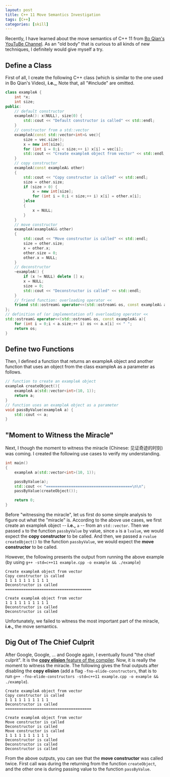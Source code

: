 ```yaml
---
layout: post
title: C++ 11 Move Semantics Investigation
tags: [C++]
categories: [skill]
---
```



Recently, I have learned about the move semantics of C++ 11 from [Bo Qian's YouTuBe Channel](https://www.youtube.com/watch?v=IOkgBrXCtfo). 
As an "old body" that is curious to all kinds of new techniques, I definitely would give myself a try. 

Define a Class
--------------

First of all, I create the following C++ class (which is similar to the one used in Bo Qian's Video), __i.e.,__, Note that, all "#include" are omitted.

```cpp
class exampleA {
    int *x;
    int size;
public:
    // default constructor
    exampleA(): x(NULL), size(0) {
        std::cout << "Default constructor is called" << std::endl;
    }
    // constructor from a std::vector
    exampleA(const std::vector<int>& vec){
        size = vec.size();
        x = new int[size];
        for (int i = 0;i < size;++ i) x[i] = vec[i];
        std::cout << "Create exampleA object from vector" << std::endl;
    }
    // copy constructor
    exampleA(const exampleA& other) 
    {
        std::cout << "Copy constructor is called" << std::endl;
        size = other.size;
        if (size > 0) {
            x = new int[size];
            for (int i = 0;i < size;++ i) x[i] = other.x[i];
        }else 
        {
            x = NULL;
        }     
    }
    // move constructor
    exampleA(exampleA&& other) 
    {
        std::cout << "Move constructor is called" << std::endl;
        size = other.size;
        x = other.x;
        other.size = 0;
        other.x = NULL;        
    }
    // deconstructor
    ~exampleA() {
        if (x != NULL) delete [] x;
        x = NULL;
        size = 0;
        std::cout << "Deconstructor is called" << std::endl;
    }
    // friend function: overloading operator <<
    friend std::ostream& operator<<(std::ostream& os, const exampleA& a);
};
// definition of (or implementation of) overloading operator <<
std::ostream& operator<<(std::ostream& os, const exampleA& a){
    for (int i = 0;i < a.size;++ i) os << a.x[i] << " ";
    return os;
}
```

Define two Functions
--------------------

Then, I defined a function that returns an exampleA object and another function that uses an object from the class exampleA as a parameter as follows.

```cpp
// function to create an exampleA object
exampleA createObject(){
    exampleA a(std::vector<int>(10, 1));
    return a;
}
// function uses an exampleA object as a parameter
void passByValue(exampleA a) {
    std::cout << a;
}
```


"Moment to Witness the Miracle"
-------------------------------

Next, I though the moment to witness the miracle (Chinese: 见证奇迹的时刻) was coming. I created the following use cases to verify my understanding.

```cpp
int main()
{
    exampleA a(std::vector<int>(10, 1));

    passByValue(a);
    std::cout << "======================================\n\n";
    passByValue(createObject());

    return 0;
}
```

Before "witnessing the miracle", let us first do some simple analysis to figure out what the "miracle" is. According to the above use cases, we first create an exampleA object -- __i.e.,__ `a` -- from an `std::vector`. Then we passed `a` to the function `passbyValue` by value, since `a` is a `lvalue`, we would expect the **copy constructor** to be called. And then, we passed a `rvalue` `createObject()` 
to the function `passbyValue`, we would expect the **move constructor** to be called. 

However, the following presents the output from running the above example (by using `g++ -std=c++11 example.cpp -o example && ./example`)

```shell
Create exampleA object from vector
Copy constructor is called
1 1 1 1 1 1 1 1 1 1 
Deconstructor is called
======================================

Create exampleA object from vector
1 1 1 1 1 1 1 1 1 1 
Deconstructor is called
Deconstructor is called
```

Unfortunately, we failed to witness the most important part of the miracle, __i.e.,__ the move semantics. 


Dig Out of The Chief Culprit
----------------------------

After Google, Google, ... and Google again, I eventually found "the chief culprit". It is the [**copy elision** feature of the compiler](https://en.wikipedia.org/wiki/Copy_elision). Now, it is really the moment to witness the miracle. The following gives the final outputs after disabling the **copy elision** (add a flag `-fno-elide-constructors`, that is to run `g++ -fno-elide-constructors -std=c++11 example.cpp -o example && ./example`).

```shell
Create exampleA object from vector
Copy constructor is called
1 1 1 1 1 1 1 1 1 1 
Deconstructor is called
======================================

Create exampleA object from vector
Move constructor is called
Deconstructor is called
Move constructor is called
1 1 1 1 1 1 1 1 1 1 
Deconstructor is called
Deconstructor is called
Deconstructor is called
```

From the above outputs, you can see that the **move constructor** was called twice. First call was during the returning from the function `createObject`, and the other one is during passing value to the function `passByValue`. 




